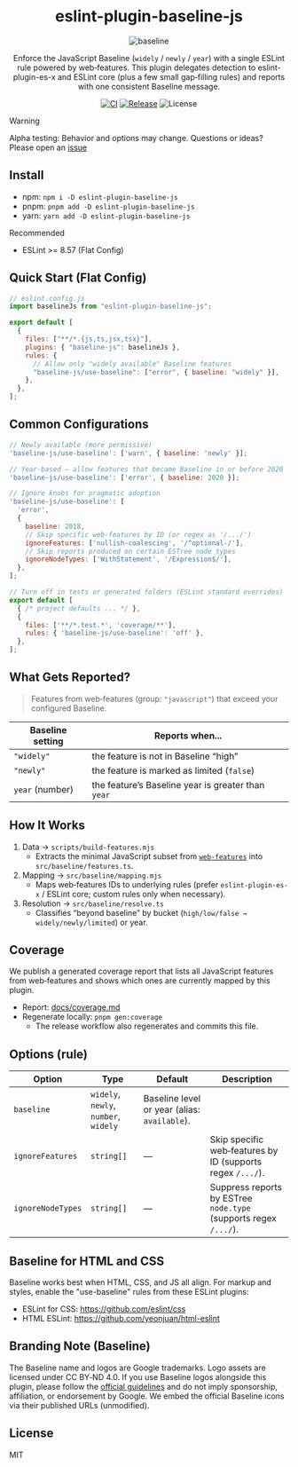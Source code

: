 <div align="center">

# eslint-plugin-baseline-js

![baseline](https://web-platform-dx.github.io/web-features/assets/img/baseline-wordmark-dark.svg)

Enforce the JavaScript Baseline (`widely` / `newly` / `year`) with a single ESLint rule powered by web‑features.
This plugin delegates detection to eslint-plugin-es-x and ESLint core (plus a few small gap‑filling rules) and reports with one consistent Baseline message.

[![CI](https://github.com/3ru/eslint-plugin-baseline-js/actions/workflows/ci.yml/badge.svg)](https://github.com/3ru/eslint-plugin-baseline-js/actions/workflows/ci.yml)
[![Release](https://github.com/3ru/eslint-plugin-baseline-js/actions/workflows/release.yml/badge.svg)](https://github.com/3ru/eslint-plugin-baseline-js/actions/workflows/release.yml)
<img alt="License" src="https://img.shields.io/badge/license-MIT-blue" />

</div>

> [!WARNING]
> Alpha testing: Behavior and options may change.
> Questions or ideas? Please open an [issue](https://github.com/3ru/eslint-plugin-baseline-js/issues)


## Install

- npm: `npm i -D eslint-plugin-baseline-js`
- pnpm: `pnpm add -D eslint-plugin-baseline-js`
- yarn: `yarn add -D eslint-plugin-baseline-js`

Recommended
- ESLint >= 8.57 (Flat Config)

## Quick Start (Flat Config)

```js
// eslint.config.js
import baselineJs from "eslint-plugin-baseline-js";

export default [
  {
    files: ["**/*.{js,ts,jsx,tsx}"],
    plugins: { "baseline-js": baselineJs },
    rules: {
      // Allow only "widely available" Baseline features
      "baseline-js/use-baseline": ["error", { baseline: "widely" }],
    },
  },
];
```

## Common Configurations

```js
// Newly available (more permissive)
'baseline-js/use-baseline': ['warn', { baseline: 'newly' }];

// Year-based – allow features that became Baseline in or before 2020
'baseline-js/use-baseline': ['error', { baseline: 2020 }];

// Ignore knobs for pragmatic adoption
'baseline-js/use-baseline': [
  'error',
  {
    baseline: 2018,
    // Skip specific web-features by ID (or regex as '/.../')
    ignoreFeatures: ['nullish-coalescing', '/^optional-/'],
    // Skip reports produced on certain ESTree node types
    ignoreNodeTypes: ['WithStatement', '/Expression$/'],
  },
];

// Turn off in tests or generated folders (ESLint standard overrides)
export default [
  { /* project defaults ... */ },
  {
    files: ['**/*.test.*', 'coverage/**'],
    rules: { 'baseline-js/use-baseline': 'off' },
  },
];
```

## What Gets Reported?

> Features from web‑features (group: `"javascript"`) that exceed your configured Baseline.

| Baseline setting | Reports when...                     |
| ---------------- | ----------------------------------- |
| `"widely"`       | the feature is not in Baseline “high” |
| `"newly"`        | the feature is marked as limited (`false`) |
| `year` (number)  | the feature’s Baseline year is greater than `year` |

## How It Works

1. Data → `scripts/build-features.mjs`
   - Extracts the minimal JavaScript subset from [`web‑features`](https://github.com/web-platform-dx/web-features) into `src/baseline/features.ts`.
2. Mapping → `src/baseline/mapping.mjs`
   - Maps web‑features IDs to underlying rules (prefer `eslint-plugin-es-x` / ESLint core; custom rules only when necessary).
3. Resolution → `src/baseline/resolve.ts`
   - Classifies “beyond baseline” by bucket (`high/low/false → widely/newly/limited`) or year.

## Coverage

We publish a generated coverage report that lists all JavaScript features from web‑features
and shows which ones are currently mapped by this plugin.

- Report: [docs/coverage.md](docs/coverage.md)
- Regenerate locally: `pnpm gen:coverage`
  - The release workflow also regenerates and commits this file.

## Options (rule)

| Option                 | Type                      | Default    | Description |
| ---------------------- | ------------------------- | ---------- | ----------- |
| `baseline`             | `widely`, `newly`, `number`, `widely` | Baseline level or year (alias: `available`). |
| `ignoreFeatures`       | `string[]`                | —          | Skip specific web‑features by ID (supports regex `/.../`). |
| `ignoreNodeTypes`      | `string[]`                | —          | Suppress reports by ESTree `node.type` (supports regex `/.../`). |

## Baseline for HTML and CSS

Baseline works best when HTML, CSS, and JS all align. For markup and styles, enable the "use-baseline" rules from these ESLint plugins:

- ESLint for CSS: https://github.com/eslint/css
- HTML ESLint: https://github.com/yeonjuan/html-eslint

## Branding Note (Baseline)

The Baseline name and logos are Google trademarks. Logo assets are licensed under CC BY‑ND 4.0. If you use Baseline logos alongside this plugin, please follow the [official guidelines](https://web-platform-dx.github.io/web-features/name-and-logo-usage-guidelines/) and do not imply sponsorship, affiliation, or endorsement by Google. We embed the official Baseline icons via their published URLs (unmodified).

## License

MIT
